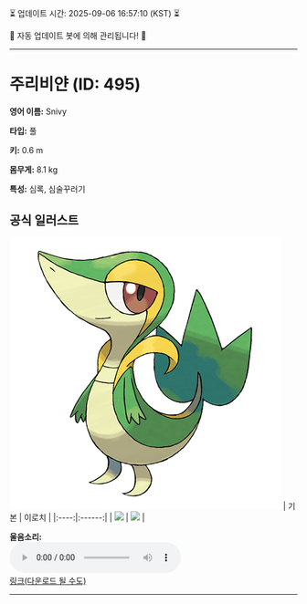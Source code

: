 
⏳ 업데이트 시간: 2025-09-06 16:57:10 (KST) ⏳

🤖 자동 업데이트 봇에 의해 관리됩니다! 🤖

---

# 주리비얀 (ID: 495)
**영어 이름:** Snivy

**타입:** 풀

**키:** 0.6 m

**몸무게:** 8.1 kg

**특성:** 심록, 심술꾸러기

## 공식 일러스트
![](https://raw.githubusercontent.com/PokeAPI/sprites/master/sprites/pokemon/other/official-artwork/495.png)
| 기본 | 이로치 |
|:----:|:------:|
| <img src="http://play.pokemonshowdown.com/sprites/ani/snivy.gif" width="200"> | <img src="http://play.pokemonshowdown.com/sprites/ani-shiny/snivy.gif" width="200"> |

**울음소리:**<br><audio controls src="https://raw.githubusercontent.com/PokeAPI/cries/main/cries/pokemon/latest/495.ogg"></audio><br> [링크(다운로드 될 수도)](https://raw.githubusercontent.com/PokeAPI/cries/main/cries/pokemon/latest/495.ogg)


---
